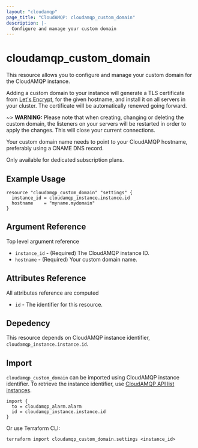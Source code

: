 ```yaml
---
layout: "cloudamqp"
page_title: "CloudAMQP: cloudamqp_custom_domain"
description: |-
  Configure and manage your custom domain
---
```


# cloudamqp_custom_domain

This resource allows you to configure and manage your custom domain for the CloudAMQP instance.

Adding a custom domain to your instance will generate a TLS certificate from [Let's Encrypt], for
the given hostname, and install it on all servers in your cluster. The certificate will be
automatically renewed going forward.

~> **WARNING:** Please note that when creating, changing or deleting the custom domain, the
listeners on your servers will be restarted in order to apply the changes. This will close your
current connections.

Your custom domain name needs to point to your CloudAMQP hostname, preferably using a CNAME DNS
record.

Only available for dedicated subscription plans.

## Example Usage

```hcl
resource "cloudamqp_custom_domain" "settings" {
  instance_id = cloudamqp_instance.instance.id
  hostname    = "myname.mydomain"
}
```

## Argument Reference

Top level argument reference

* `instance_id` - (Required) The CloudAMQP instance ID.
* `hostname`    - (Required) Your custom domain name.

## Attributes Reference

All attributes reference are computed

* `id`  - The identifier for this resource.

## Depedency

This resource depends on CloudAMQP instance identifier, `cloudamqp_instance.instance.id`.

## Import

`cloudamqp_custom_domain` can be imported using CloudAMQP instance identifier. To retrieve the
instance identifier, use [CloudAMQP API list instances].

```hcl
import {
  to = cloudamqp_alarm.alarm
  id = cloudamqp_instance.instance.id
}
```

Or use Terraform CLI:

`terraform import cloudamqp_custom_domain.settings <instance_id>`

[CloudAMQP API list instances]: https://docs.cloudamqp.com/#list-instances
[Let's Encrypt]: https://letsencrypt.org/

